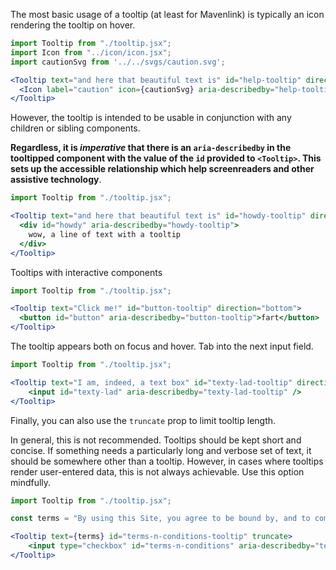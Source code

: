 The most basic usage of a tooltip (at least for Mavenlink) is typically an icon rendering the tooltip on hover.

```jsx
import Tooltip from "./tooltip.jsx";
import Icon from "../icon/icon.jsx";
import cautionSvg from '../../svgs/caution.svg';

<Tooltip text="and here that beautiful text is" id="help-tooltip" direction="top">
  <Icon label="caution" icon={cautionSvg} aria-describedby="help-tooltip" />
</Tooltip>
```

However, the tooltip is intended to be usable in conjunction with any children or sibling components.

**Regardless, it is _imperative_ that there is an `aria-describedby` in the tooltipped component with the value of the `id` provided to `<Tooltip>`. This sets up the accessible relationship which help screenreaders and other assistive technology**.

```jsx
import Tooltip from "./tooltip.jsx";

<Tooltip text="and here that beautiful text is" id="howdy-tooltip" direction="right">
  <div id="howdy" aria-describedby="howdy-tooltip">
    wow, a line of text with a tooltip
  </div>
</Tooltip>
```

Tooltips with interactive components

```jsx
import Tooltip from "./tooltip.jsx";

<Tooltip text="Click me!" id="button-tooltip" direction="bottom">
  <button id="button" aria-describedby="button-tooltip">fart</button>
</Tooltip>
```

The tooltip appears both on focus and hover. Tab into the next input field.

```jsx
import Tooltip from "./tooltip.jsx";

<Tooltip text="I am, indeed, a text box" id="texty-lad-tooltip" direction="left">
    <input id="texty-lad" aria-describedby="texty-lad-tooltip" />
</Tooltip>
```

Finally, you can also use the `truncate` prop to limit tooltip length.

In general, this is not recommended. Tooltips should be kept short and concise. If something needs a particularly long and verbose set of text, it should be somewhere other than a tooltip. However, in cases where tooltips render user-entered data, this is not always achievable. Use this option mindfully.

```jsx
import Tooltip from "./tooltip.jsx";

const terms = "By using this Site, you agree to be bound by, and to comply with, these Terms and Conditions. If you do not agree to these Terms and Conditions, please do not use this site.";

<Tooltip text={terms} id="terms-n-conditions-tooltip" truncate>
    <input type="checkbox" id="terms-n-conditions" aria-describedby="terms-n-conditions-tooltip" />
</Tooltip>
```
